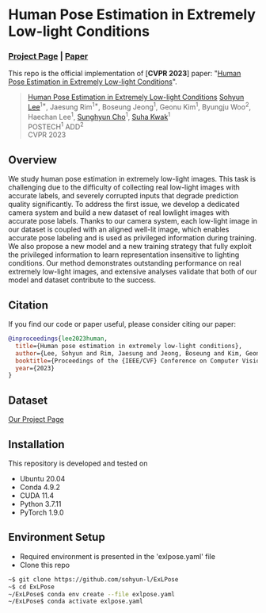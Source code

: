# Human Pose Estimation in Extremely Low-light Conditions

### [Project Page](http://cg.postech.ac.kr/research/ExLPose/) | [Paper](https://arxiv.org/abs/2303.15410)
This repo is the official implementation of [**CVPR 2023**] paper: "[Human Pose Estimation in Extremely Low-light Conditions](https://arxiv.org/abs/2303.15410)".

> [Human Pose Estimation in Extremely Low-light Conditions]([https://arxiv.org/abs/2204.01587](https://arxiv.org/abs/2303.15410))     
> [Sohyun Lee](https://sohyun-l.github.io)<sup>1*</sup>, Jaesung Rim<sup>1*</sup>, Boseung Jeong<sup>1</sup>, Geonu Kim<sup>1</sup>, Byungju Woo<sup>2</sup>, Haechan Lee<sup>1</sup>, [Sunghyun Cho](https://www.scho.pe.kr/)<sup>1</sup>, [Suha Kwak](http://cvlab.postech.ac.kr/~suhakwak/)<sup>1</sup>\
> POSTECH<sup>1</sup> ADD<sup>2</sup>\
> CVPR 2023


## Overview
We study human pose estimation in extremely low-light images. This task is challenging due to the difficulty of collecting real low-light images with accurate labels, and severely corrupted inputs that degrade prediction quality significantly. To address the first issue, we develop a dedicated camera system and build a new dataset of real lowlight images with accurate pose labels. Thanks to our camera system, each low-light image in our dataset is coupled with an aligned well-lit image, which enables accurate pose labeling and is used as privileged information during training. We also propose a new model and a new training strategy that fully exploit the privileged information to learn representation insensitive to lighting conditions. Our method demonstrates outstanding performance on real extremely low-light images, and extensive analyses validate that both of our model and dataset contribute to the success.

## Citation
If you find our code or paper useful, please consider citing our paper:

```BibTeX
@inproceedings{lee2023human,
  title={Human pose estimation in extremely low-light conditions},
  author={Lee, Sohyun and Rim, Jaesung and Jeong, Boseung and Kim, Geonu and Woo, Byungju and Lee, Haechan and Cho, Sunghyun and Kwak, Suha},
  booktitle={Proceedings of the {IEEE/CVF} Conference on Computer Vision and Pattern Recognition (CVPR)},
  year={2023}
}
```

## Dataset
[Our Project Page](http://cg.postech.ac.kr/research/ExLPose/)

## Installation
This repository is developed and tested on

- Ubuntu 20.04
- Conda 4.9.2
- CUDA 11.4
- Python 3.7.11
- PyTorch 1.9.0

## Environment Setup
* Required environment is presented in the 'exlpose.yaml' file
* Clone this repo
```bash
~$ git clone https://github.com/sohyun-l/ExLPose
~$ cd ExLPose
~/ExLPose$ conda env create --file exlpose.yaml
~/ExLPose$ conda activate exlpose.yaml
```

